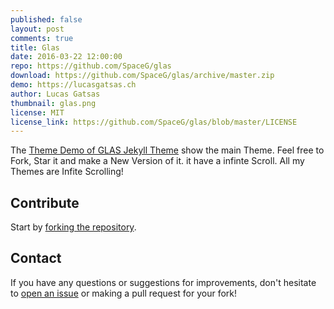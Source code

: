 ```yaml
---
published: false
layout: post
comments: true
title: Glas
date: 2016-03-22 12:00:00
repo: https://github.com/SpaceG/glas
download: https://github.com/SpaceG/glas/archive/master.zip
demo: https://lucasgatsas.ch
author: Lucas Gatsas
thumbnail: glas.png
license: MIT
license_link: https://github.com/SpaceG/glas/blob/master/LICENSE
---
```


The [Theme Demo of GLAS Jekyll Theme](https://github.com/SpaceG/glas) show the main Theme. Feel free to Fork, Star it and make a New Version of it. it have a infinte Scroll. All my Themes are Infite Scrolling!

## Contribute

Start by [forking the repository](https://github.com/spaceg/glas/fork).

## Contact

If you have any questions or suggestions for improvements, don't hesitate to [open an issue](https://github.com/SpaceG/glas/issues) or making a pull request for your fork!
